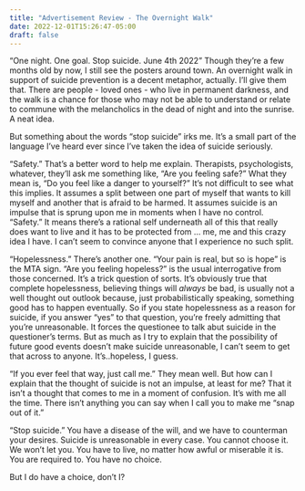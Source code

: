 ```yaml
---
title: "Advertisement Review - The Overnight Walk"
date: 2022-12-01T15:26:47-05:00
draft: false
---
```

“One night. One goal. Stop suicide. June 4th 2022” Though they’re a few months old by now, I still see the posters around town. An overnight walk in support of suicide prevention is a decent metaphor, actually. I’ll give them that. There are people - loved ones - who live in permanent darkness, and the walk is a chance for those who may not be able to understand or relate to commune with the melancholics in the dead of night and into the sunrise. A neat idea.

But something about the words “stop suicide” irks me. It’s a small part of the language I’ve heard ever since I’ve taken the idea of suicide seriously. 

“Safety.” That’s a better word to help me explain. Therapists, psychologists, whatever, they’ll ask me something like, “Are you feeling safe?” What they mean is, “Do you feel like a danger to yourself?” It’s not difficult to see what this implies. It assumes a split between one part of myself that wants to kill myself and another that is afraid to be harmed. It assumes suicide is an impulse that is sprung upon me in moments when I have no control. “Safety.” It means there’s a rational self underneath all of this that really does want to live and it has to be protected from … me, me and this crazy idea I have. I can’t seem to convince anyone that I experience no such split.

“Hopelessness.” There’s another one. “Your pain is real, but so is hope” is the MTA sign. “Are you feeling hopeless?” is the usual interrogative from those concerned. It’s a trick question of sorts. It’s obviously true that complete hopelessness, believing things will _always_ be bad, is usually not a well thought out outlook because, just probabilistically speaking, something good has to happen eventually. So if you state hopelessness as a reason for suicide, if you answer “yes” to that question, you’re freely admitting that you’re unreasonable. It forces the questionee to talk abut suicide in the questioner’s terms. But as much as I try to explain that the possibility of future good events doesn’t make suicide unreasonable, I can’t seem to get that across to anyone. It’s..hopeless, I guess.

“If you ever feel that way, just call me.” They mean well. But how can I explain that the thought of suicide is not an impulse, at least for me? That it isn’t a thought that comes to me in a moment of confusion. It’s with me all the time. There isn’t anything you can say when I call you to make me “snap out of it.”

“Stop suicide.” You have a disease of the will, and we have to counterman your desires. Suicide is unreasonable in every case. You cannot choose it. We won’t let you. You have to live, no matter how awful or miserable it is. You are required to. You have no choice.

But I do have a choice, don’t I?
